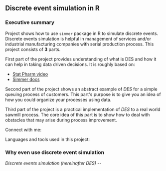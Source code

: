 ## Discrete event simulation in R

### Executive summary

Project shows how to use `simmer` package in R to simulate discrete events.
Discrete events simulation is helpful in management of services and/or
industrial manufacturing companies with serial production process. This
project consists of **3** parts.

First part of the project provides understanding of what is DES and how it
can help in taking data driven decisions. It is roughly based on:  

- [Stat Pharm video]  
- [Simmer docs]  

Second part of the project shows an abstract example of *DES* for a simple
queuing process of customers. This part's purpose is to give you an idea of
how you could organize your processes using data.

Third part of the project is a practical implementation of *DES* to a real
world sawmill process. The core idea of this part is to show how to deal
with obstacles that may arise during process improvement.

Connect with me:

Languages and tools used in this project:



### Why even use discrete event simulation

*Discrete events simulation (hereinafter DES)* -- 


<br />
<br />

[Stat Pharm video]: https://www.youtube.com/watch?v=Qe1NvHJcmZs&t=4s  
[Simmer docs]: https://r-simmer.org
